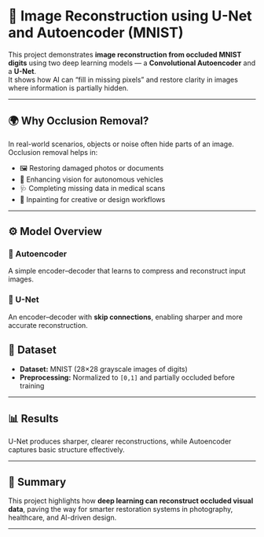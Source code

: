 # 🧠 Image Reconstruction using U-Net and Autoencoder (MNIST)

This project demonstrates **image reconstruction from occluded MNIST digits** using two deep learning models — a **Convolutional Autoencoder** and a **U-Net**.  
It shows how AI can “fill in missing pixels” and restore clarity in images where information is partially hidden.

---

## 🌍 Why Occlusion Removal?

In real-world scenarios, objects or noise often hide parts of an image.  
Occlusion removal helps in:
- 🖼️ Restoring damaged photos or documents  
- 🚗 Enhancing vision for autonomous vehicles  
- 🩺 Completing missing data in medical scans  
- 🎨 Inpainting for creative or design workflows  

---

## ⚙️ Model Overview

### 🔹 Autoencoder
A simple encoder–decoder that learns to compress and reconstruct input images.
### 🔹 U-Net
An encoder–decoder with **skip connections**, enabling sharper and more accurate reconstruction.

## 🧩 Dataset
- **Dataset:** MNIST (28×28 grayscale images of digits)
- **Preprocessing:** Normalized to `[0,1]` and partially occluded before training

---

## 📊 Results

U-Net produces sharper, clearer reconstructions, while Autoencoder captures basic structure effectively.

---

## 🧠 Summary

This project highlights how **deep learning can reconstruct occluded visual data**, paving the way for smarter restoration systems in photography, healthcare, and AI-driven design.

---
